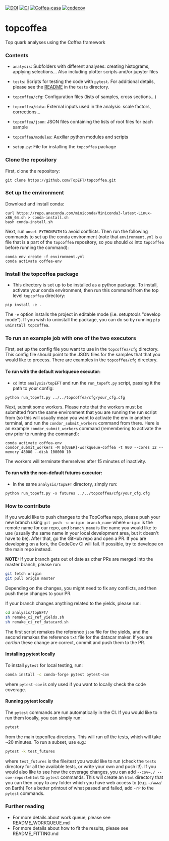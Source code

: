 [![DOI](https://zenodo.org/badge/DOI/10.5281/zenodo.5258003.svg)](https://doi.org/10.5281/zenodo.5258002)
[![CI](https://github.com/TopEFT/topcoffea/actions/workflows/main.yml/badge.svg)](https://github.com/TopEFT/topcoffea/actions/workflows/main.yml)
[![Coffea-casa](https://img.shields.io/badge/launch-Coffea--casa-green)](https://cmsaf-jh.unl.edu/hub/spawn)
[![codecov](https://codecov.io/gh/TopEFT/topcoffea/branch/master/graph/badge.svg?token=U2DMI1C22F)](https://codecov.io/gh/TopEFT/topcoffea)

# topcoffea
Top quark analyses using the Coffea framework

### Contents
- `analysis`:
   Subfolders with different analyses: creating histograms, applying selections...
   Also including plotter scripts and/or jupyter files

- `tests`:
   Scripts for testing the code with `pytest`. For additional details, please see the [README](https://github.com/TopEFT/topcoffea/blob/master/tests/README.md) in the `tests` directory.

- `topcoffea/cfg`:
  Configuration files (lists of samples, cross sections...)

- `topcoffea/data`:
  External inputs used in the analysis: scale factors, corrections...
  
- `topcoffea/json`:
   JSON files containing the lists of root files for each sample 

- `topcoffea/modules`:
  Auxiliar python modules and scripts

- `setup.py`: File for installing the `topcoffea` package

### Clone the repository
First, clone the repository:
```
git clone https://github.com/TopEFT/topcoffea.git
```

### Set up the environment 
Download and install conda:
```
curl https://repo.anaconda.com/miniconda/Miniconda3-latest-Linux-x86_64.sh > conda-install.sh
bash conda-install.sh
```
Next, run `unset PYTHONPATH` to avoid conflicts. Then run the following commands to set up the conda environment (note that `environment.yml` is a file that is a part of the `topcoffea` repository, so you should `cd` into `topcoffea` before running the command):
```
conda env create -f environment.yml
conda activate coffea-env
```

### Install the topcoffea package
- This directory is set up to be installed as a python package. To install, activate your conda environment, then run this command from the top level `topcoffea` directory:
```
pip install -e .
```
The `-e` option installs the project in editable mode (i.e. setuptools "develop mode"). If you wish to uninstall the package, you can do so by running `pip uninstall topcoffea`.


### To run an example job with one of the two executors

First, set up the config file you want to use in the `topcoffea/cfg` directory. This config file should point to the JSON files for the samples that that you would like to process. There are examples in the `topcoffea/cfg` directory.

#### To run with the default workqueue executor:
- `cd` into `analysis/topEFT` and run the `run_topeft.py` script, passing it the path to your config:
```
python run_topeft.py ../../topcoffea/cfg/your_cfg.cfg
```
Next, submit some workers. Please note that the workers must be submitted from the same environment that you are running the run script from (so this will usually mean you want to activate the env in another terminal, and run the `condor_submit_workers` command from there. Here is an example `condor_submit_workers` command (remembering to activate the env prior to running the command):
```
conda activate coffea-env
condor_submit_workers -M ${USER}-workqueue-coffea -t 900 --cores 12 --memory 48000 --disk 100000 10
```
The workers will terminate themselves after 15 minutes of inactivity.

#### To run with the non-default futures executor:
- In the same `analysis/topEFT` directory, simply run:
```
python run_topeft.py -x futures ../../topcoffea/cfg/your_cfg.cfg
```

### How to contribute

If you would like to push changes to the TopCoffea repo, please push your new branch using `git push -u origin branch_name` where `origin` is the remote name for our repo, and `branch_name` is the name you would like to use (usually the same name in your local development area, but it doesn't have to be). After that, go the GitHub repo and open a PR. If you are developing on a fork, the CodeCov CI will fail. If possible, try to develope on the main repo instead.

__NOTE:__ If your branch gets out of date as other PRs are merged into the master branch, please run:
```bash
git fetch origin
git pull origin master
```
Depending on the changes, you might need to fix any conflicts, and then push these changes to your PR.

If your branch changes anything related to the yields, please run:
```bash
cd analysis/topEFT/
sh remake_ci_ref_yields.sh
sh remake_ci_ref_datacard.sh
```
The first script remakes the reference `json` file for the yields, and the second remakes the reference `txt` file for the datacar maker. If you are _certian_ these change are correct, commit and push them to the PR.

#### Installing pytest locally
To install `pytest` for local testing, run:
```bash
conda install -c conda-forge pytest pytest-cov
```
where `pytest-cov` is only used if you want to locally check the code coverage.

#### Running pytest locally

The `pytest` commands are run automatically in the CI. If you would like to run them locally, you can simply run:
```bash
pytest
```
from the main topcoffea directory. This will run _all_ the tests, which will take ~20 minutes. To run a subset, use e.g.:
```bash
pytest -k test_futures
```
where `test_futures` is the file/test you would like to run (check the `tests` directory for all the available tests, or write your own and push it!). If you would also like to see how the coverage changes, you can add `--cov=./ --cov-report=html` to `pytest` commands. This will create an `html` directory that you can then copy to any folder which you have web access to (e.g. `~/www/` on Earth) For a better printout of what passed and failed, add `-rP` to the `pytest` commands.


### Further reading 

* For more details about work queue, please see README_WORKQUEUE.md
* For more details about how to fit the results, please see README_FITTING.md
